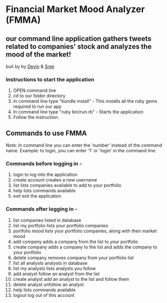 # Financial Market Mood Analyzer (FMMA)
## our command line application gathers tweets related to companies' stock and analyzes the mood of the market!

buit by by [Devin]("https://github.com/DevinPierce") & [Sree]("https://github.com/sreemudunuri")

### Instructions to start the application

1. OPEN command line
2. cd to our folder directory
3. In command line type "bundle install" - This installs all the ruby gems required to run our app
4. In command line type "ruby bin/run.rb" - Starts the application
5. Follow the instruction.


## Commands to use FMMA

Note: In command line you can enter the 'number' instead of the command name.
Example: to login, you can enter '1' or 'login' in the command line.


### Commands before logging in -

1. login                                 to log into the application
2. create account                        creates a new username
3. list                                  lists companies available to add to your portfolio
4. help                                  lists commands available
5. exit                                  exit the application



### Commands after logging in -

1. list                                  companies listed in database
2. list my portfolio                     lists your portfolio companies
3. portfolio mood                        lists your portfolio companies, along with their market mood
4. add company                           adds a company from the list to your portfolio
5. create company                        adds a company to the list and adds the company to your portfolio
6. delete company                        removes company from your portfolio list
7. list all analysts                     analysts in database
8. list my analysts                      lists analysts you follow
9. add analyst                           follow an analyst from the list
10. create analyst                       add an analyst to the list and follow them
11. delete analyst                       unfollow an analyst
12. help                                 lists commands available
13. logout                               log out of this account
